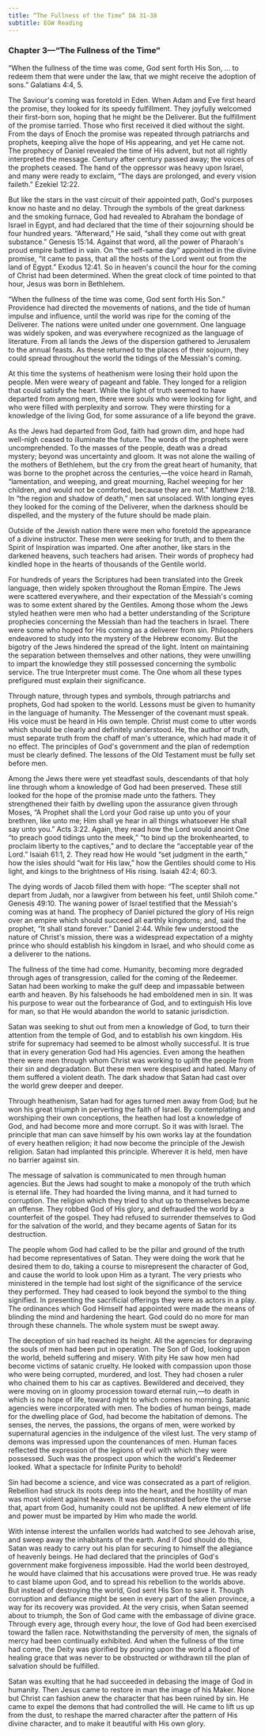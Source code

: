 ```yaml
---
title: “The Fullness of the Time” DA 31-38
subtitle: EGW Reading
---
```


### Chapter 3—“The Fullness of the Time”

“When the fullness of the time was come, God sent forth His Son, ... to redeem them that were under the law, that we might receive the adoption of sons.” Galatians 4:4, 5.

The Saviour's coming was foretold in Eden. When Adam and Eve first heard the promise, they looked for its speedy fulfillment. They joyfully welcomed their first-born son, hoping that he might be the Deliverer. But the fulfillment of the promise tarried. Those who first received it died without the sight. From the days of Enoch the promise was repeated through patriarchs and prophets, keeping alive the hope of His appearing, and yet He came not. The prophecy of Daniel revealed the time of His advent, but not all rightly interpreted the message. Century after century passed away; the voices of the prophets ceased. The hand of the oppressor was heavy upon Israel, and many were ready to exclaim, “The days are prolonged, and every vision faileth.” Ezekiel 12:22.

But like the stars in the vast circuit of their appointed path, God's purposes know no haste and no delay. Through the symbols of the great darkness and the smoking furnace, God had revealed to Abraham the bondage of Israel in Egypt, and had declared that the time of their sojourning should be four hundred years. “Afterward,” He said, “shall they come out with great substance.” Genesis 15:14. Against that word, all the power of Pharaoh's proud empire battled in vain. On “the self-same day” appointed in the divine promise, “it came to pass, that all the hosts of the Lord went out from the land of Egypt.” Exodus 12:41. So in heaven's council the hour for the coming of Christ had been determined. When the great clock of time pointed to that hour, Jesus was born in Bethlehem.

“When the fullness of the time was come, God sent forth His Son.” Providence had directed the movements of nations, and the tide of human impulse and influence, until the world was ripe for the coming of the Deliverer. The nations were united under one government. One language was widely spoken, and was everywhere recognized as the language of literature. From all lands the Jews of the dispersion gathered to Jerusalem to the annual feasts. As these returned to the places of their sojourn, they could spread throughout the world the tidings of the Messiah's coming.

At this time the systems of heathenism were losing their hold upon the people. Men were weary of pageant and fable. They longed for a religion that could satisfy the heart. While the light of truth seemed to have departed from among men, there were souls who were looking for light, and who were filled with perplexity and sorrow. They were thirsting for a knowledge of the living God, for some assurance of a life beyond the grave.

As the Jews had departed from God, faith had grown dim, and hope had well-nigh ceased to illuminate the future. The words of the prophets were uncomprehended. To the masses of the people, death was a dread mystery; beyond was uncertainty and gloom. It was not alone the wailing of the mothers of Bethlehem, but the cry from the great heart of humanity, that was borne to the prophet across the centuries,—the voice heard in Ramah, “lamentation, and weeping, and great mourning, Rachel weeping for her children, and would not be comforted, because they are not.” Matthew 2:18. In “the region and shadow of death,” men sat unsolaced. With longing eyes they looked for the coming of the Deliverer, when the darkness should be dispelled, and the mystery of the future should be made plain.

Outside of the Jewish nation there were men who foretold the appearance of a divine instructor. These men were seeking for truth, and to them the Spirit of Inspiration was imparted. One after another, like stars in the darkened heavens, such teachers had arisen. Their words of prophecy had kindled hope in the hearts of thousands of the Gentile world.

For hundreds of years the Scriptures had been translated into the Greek language, then widely spoken throughout the Roman Empire. The Jews were scattered everywhere, and their expectation of the Messiah's coming was to some extent shared by the Gentiles. Among those whom the Jews styled heathen were men who had a better understanding of the Scripture prophecies concerning the Messiah than had the teachers in Israel. There were some who hoped for His coming as a deliverer from sin. Philosophers endeavored to study into the mystery of the Hebrew economy. But the bigotry of the Jews hindered the spread of the light. Intent on maintaining the separation between themselves and other nations, they were unwilling to impart the knowledge they still possessed concerning the symbolic service. The true Interpreter must come. The One whom all these types prefigured must explain their significance.

Through nature, through types and symbols, through patriarchs and prophets, God had spoken to the world. Lessons must be given to humanity in the language of humanity. The Messenger of the covenant must speak. His voice must be heard in His own temple. Christ must come to utter words which should be clearly and definitely understood. He, the author of truth, must separate truth from the chaff of man's utterance, which had made it of no effect. The principles of God's government and the plan of redemption must be clearly defined. The lessons of the Old Testament must be fully set before men.

Among the Jews there were yet steadfast souls, descendants of that holy line through whom a knowledge of God had been preserved. These still looked for the hope of the promise made unto the fathers. They strengthened their faith by dwelling upon the assurance given through Moses, “A Prophet shall the Lord your God raise up unto you of your brethren, like unto me; Him shall ye hear in all things whatsoever He shall say unto you.” Acts 3:22. Again, they read how the Lord would anoint One “to preach good tidings unto the meek,” “to bind up the brokenhearted, to proclaim liberty to the captives,” and to declare the “acceptable year of the Lord.” Isaiah 61:1, 2. They read how He would “set judgment in the earth,” how the isles should “wait for His law,” how the Gentiles should come to His light, and kings to the brightness of His rising. Isaiah 42:4; 60:3.

The dying words of Jacob filled them with hope: “The scepter shall not depart from Judah, nor a lawgiver from between his feet, until Shiloh come.” Genesis 49:10. The waning power of Israel testified that the Messiah's coming was at hand. The prophecy of Daniel pictured the glory of His reign over an empire which should succeed all earthly kingdoms; and, said the prophet, “It shall stand forever.” Daniel 2:44. While few understood the nature of Christ's mission, there was a widespread expectation of a mighty prince who should establish his kingdom in Israel, and who should come as a deliverer to the nations.

The fullness of the time had come. Humanity, becoming more degraded through ages of transgression, called for the coming of the Redeemer. Satan had been working to make the gulf deep and impassable between earth and heaven. By his falsehoods he had emboldened men in sin. It was his purpose to wear out the forbearance of God, and to extinguish His love for man, so that He would abandon the world to satanic jurisdiction.

Satan was seeking to shut out from men a knowledge of God, to turn their attention from the temple of God, and to establish his own kingdom. His strife for supremacy had seemed to be almost wholly successful. It is true that in every generation God had His agencies. Even among the heathen there were men through whom Christ was working to uplift the people from their sin and degradation. But these men were despised and hated. Many of them suffered a violent death. The dark shadow that Satan had cast over the world grew deeper and deeper.

Through heathenism, Satan had for ages turned men away from God; but he won his great triumph in perverting the faith of Israel. By contemplating and worshiping their own conceptions, the heathen had lost a knowledge of God, and had become more and more corrupt. So it was with Israel. The principle that man can save himself by his own works lay at the foundation of every heathen religion; it had now become the principle of the Jewish religion. Satan had implanted this principle. Wherever it is held, men have no barrier against sin.

The message of salvation is communicated to men through human agencies. But the Jews had sought to make a monopoly of the truth which is eternal life. They had hoarded the living manna, and it had turned to corruption. The religion which they tried to shut up to themselves became an offense. They robbed God of His glory, and defrauded the world by a counterfeit of the gospel. They had refused to surrender themselves to God for the salvation of the world, and they became agents of Satan for its destruction.

The people whom God had called to be the pillar and ground of the truth had become representatives of Satan. They were doing the work that he desired them to do, taking a course to misrepresent the character of God, and cause the world to look upon Him as a tyrant. The very priests who ministered in the temple had lost sight of the significance of the service they performed. They had ceased to look beyond the symbol to the thing signified. In presenting the sacrificial offerings they were as actors in a play. The ordinances which God Himself had appointed were made the means of blinding the mind and hardening the heart. God could do no more for man through these channels. The whole system must be swept away.

The deception of sin had reached its height. All the agencies for depraving the souls of men had been put in operation. The Son of God, looking upon the world, beheld suffering and misery. With pity He saw how men had become victims of satanic cruelty. He looked with compassion upon those who were being corrupted, murdered, and lost. They had chosen a ruler who chained them to his car as captives. Bewildered and deceived, they were moving on in gloomy procession toward eternal ruin,—to death in which is no hope of life, toward night to which comes no morning. Satanic agencies were incorporated with men. The bodies of human beings, made for the dwelling place of God, had become the habitation of demons. The senses, the nerves, the passions, the organs of men, were worked by supernatural agencies in the indulgence of the vilest lust. The very stamp of demons was impressed upon the countenances of men. Human faces reflected the expression of the legions of evil with which they were possessed. Such was the prospect upon which the world's Redeemer looked. What a spectacle for Infinite Purity to behold!

Sin had become a science, and vice was consecrated as a part of religion. Rebellion had struck its roots deep into the heart, and the hostility of man was most violent against heaven. It was demonstrated before the universe that, apart from God, humanity could not be uplifted. A new element of life and power must be imparted by Him who made the world.

With intense interest the unfallen worlds had watched to see Jehovah arise, and sweep away the inhabitants of the earth. And if God should do this, Satan was ready to carry out his plan for securing to himself the allegiance of heavenly beings. He had declared that the principles of God's government make forgiveness impossible. Had the world been destroyed, he would have claimed that his accusations were proved true. He was ready to cast blame upon God, and to spread his rebellion to the worlds above. But instead of destroying the world, God sent His Son to save it. Though corruption and defiance might be seen in every part of the alien province, a way for its recovery was provided. At the very crisis, when Satan seemed about to triumph, the Son of God came with the embassage of divine grace. Through every age, through every hour, the love of God had been exercised toward the fallen race. Notwithstanding the perversity of men, the signals of mercy had been continually exhibited. And when the fullness of the time had come, the Deity was glorified by pouring upon the world a flood of healing grace that was never to be obstructed or withdrawn till the plan of salvation should be fulfilled.

Satan was exulting that he had succeeded in debasing the image of God in humanity. Then Jesus came to restore in man the image of his Maker. None but Christ can fashion anew the character that has been ruined by sin. He came to expel the demons that had controlled the will. He came to lift us up from the dust, to reshape the marred character after the pattern of His divine character, and to make it beautiful with His own glory.